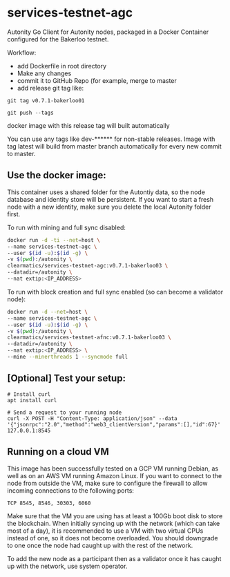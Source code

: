 # services-testnet-agc

Autonity Go Client for Autonity nodes, packaged in a Docker Container configured for the Bakerloo testnet.

Workflow:
* add Dockerfile in root directory
* Make any changes
* commit it to GitHub Repo (for example, merge to master
* add release git tag like:

`git tag v0.7.1-bakerloo01`

`git push --tags`

docker image with this release tag will built automatically

You can use any tags like dev-****** for non-stable releases.
Image with tag latest will build from master branch automatically for every new commit to master.

## Use the docker image:

This container uses a shared folder for the Autontiy data, so the node database and identity store will be persistent. If you want to start a fresh node with a new identity, make sure you delete the local Autonity folder first.

To run with mining and full sync disabled:

```bash
docker run -d -ti --net=host \
--name services-testnet-agc \
--user $(id -u):$(id -g) \
-v $(pwd):/autonity \
clearmatics/services-testnet-agc:v0.7.1-bakerloo03 \
--datadir=/autonity \
--nat extip:<IP_ADDRESS>
```

To run with block creation and full sync enabled (so can become a validator node):

```bash
docker run -d --net=host \
--name services-testnet-agc \ 
--user $(id -u):$(id -g) \
-v $(pwd):/autonity \
clearmatics/services-testnet-afnc:v0.7.1-bakerloo03 \
--datadir=/autonity \
--nat extip:<IP_ADDRESS> \
--mine --minerthreads 1 --syncmode full
```

## [Optional] Test your setup:
```console
# Install curl
apt install curl

# Send a request to your running node
curl -X POST -H "Content-Type: application/json" --data '{"jsonrpc":"2.0","method":"web3_clientVersion","params":[],"id":67}' 127.0.0.1:8545
```

## Running on a cloud VM

This image has been successfully tested on a GCP VM running Debian, as well as on an AWS VM running Amazon Linux. If you want to connect to the node from outside the VM, make sure to configure the firewall to allow incoming connections to the following ports:

`TCP 8545, 8546, 30303, 6060`

Make sure that the VM you are using has at least a 100Gb boot disk to store the blockchain. When initially syncing up with the network (which can take most of a day), it is recommended to use a VM with two virtual CPUs instead of one, so it does not become overloaded. You should downgrade to one once the node had caught up with the rest of the network.

To add the new node as a participant then as a validator once it has caught up with the network, use system operator.
